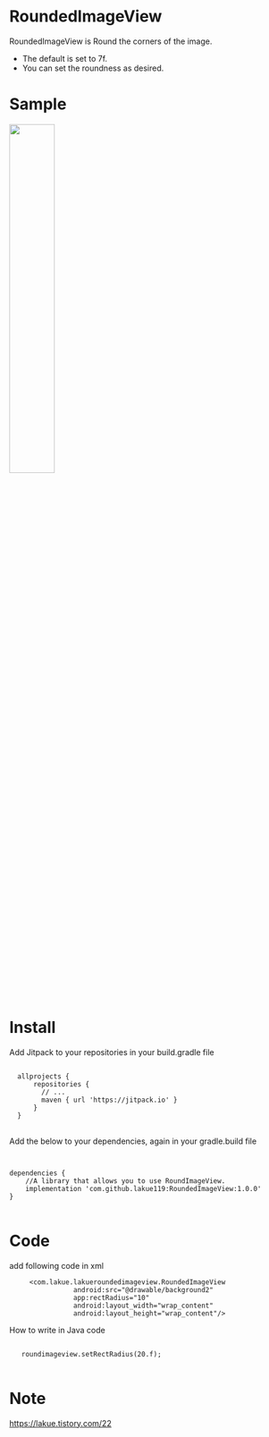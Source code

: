 # RoundedImageView
RoundedImageView is Round the corners of the image.
* The default is set to 7f.
* You can set the roundness as desired.

# Sample

<img width="40%" src="https://user-images.githubusercontent.com/31702431/75465250-b483ef80-59cb-11ea-8930-268394dc3383.jpeg">

# Install
Add Jitpack to your repositories in your build.gradle file
<pre>
<code>
  allprojects {
      repositories {
        // ...
        maven { url 'https://jitpack.io' }
      }
  }
</code>
</pre>

Add the below to your dependencies, again in your gradle.build file

<pre>
<code>

dependencies {
    //A library that allows you to use RoundImageView.
    implementation 'com.github.lakue119:RoundedImageView:1.0.0'
}
</code>
</pre>
# Code
add following code in xml

```
     <com.lakue.lakueroundedimageview.RoundedImageView
                android:src="@drawable/background2"
                app:rectRadius="10"
                android:layout_width="wrap_content"
                android:layout_height="wrap_content"/>
```

How to write in Java code

<pre>
<code>
   roundimageview.setRectRadius(20.f);
</code>
</pre>


# Note

https://lakue.tistory.com/22
